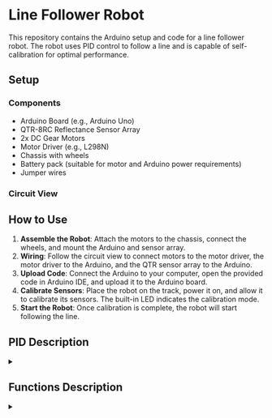 # Line Follower Robot

This repository contains the Arduino setup and code for a line follower robot. The robot uses PID control to follow a line and is capable of self-calibration for optimal performance.

## Setup

### Components
- Arduino Board (e.g., Arduino Uno)
- QTR-8RC Reflectance Sensor Array
- 2x DC Gear Motors
- Motor Driver (e.g., L298N)
- Chassis with wheels
- Battery pack (suitable for motor and Arduino power requirements)
- Jumper wires

### Circuit View


## How to Use
1. **Assemble the Robot**: Attach the motors to the chassis, connect the wheels, and mount the Arduino and sensor array.
2. **Wiring**: Follow the circuit view to connect motors to the motor driver, the motor driver to the Arduino, and the QTR sensor array to the Arduino.
3. **Upload Code**: Connect the Arduino to your computer, open the provided code in Arduino IDE, and upload it to the Arduino board.
4. **Calibrate Sensors**: Place the robot on the track, power it on, and allow it to calibrate its sensors. The built-in LED indicates the calibration mode.
5. **Start the Robot**: Once calibration is complete, the robot will start following the line.

## PID Description
<details>
<summary> </summary>
  
**PID (Proportional-Integral-Derivative)** control is a widely used control loop feedback mechanism in automation and robotics, including line follower robots. Here's a brief explanation of how it works and the significance of its values:

#### Proportional (P):

Role: Determines the reaction to the current error. The larger the error, the greater the proportional response.
Value Explanation: A high proportional gain can lead to a fast response, but it can also cause overshooting and oscillation. Too low, and the response may be too sluggish.
#### Integral (I):

Role: Addresses the accumulated past errors. It sums up these errors to eliminate residual steady-state errors.
Value Explanation: A high integral gain can eliminate steady-state error, but it might lead to instability and oscillation if too high. A low value might be too slow to correct these errors.
#### Derivative (D):

Role: Predicts future error based on the rate of change of the error.
Value Explanation: A high derivative gain can help anticipate and dampen the overshoot caused by P and I, but if set too high, it can cause excessive damping and sluggish response. Too low, and it might have little effect on overshoot.
#### Tuning PID Values
The PID values (kp, ki, kd) need to be tuned according to your specific setup, as different robots will have different dynamics. Factors like the weight of the robot, friction of the surface, motor characteristics, and sensor placement all influence the ideal PID settings.

</details>

## Functions Description

<details>
<summary> </summary>

### calibration()
**Purpose**: Manages the calibration process of the robot.
**Description**: This function swaps the speeds of the two motors and constrains them within a specified range. It is called at regular intervals based on calibrationTime to ensure the robot's sensors are accurately calibrated for optimal line detection.

### setup()
**Purpose**: Initializes the robot's hardware and sensors.
**Description**: Sets up the motor control pins, initializes the QTR sensors, performs a preliminary sensor calibration, and establishes the serial communication. It also blinks the built-in LED to indicate calibration mode.

### loop()
**Purpose**: The main control loop for the robot.
**Description**: Continuously reads sensor values and calculates the error for line tracking. It also executes the PID control by adjusting motor speeds based on this error.

### pidControl()
**Purpose**: Implements the PID control logic.
**Description**: Calculates the proportional, integral, and derivative terms based on the current error and the PID constants (kp, ki, kd). It then combines these to compute the overall PID value and applies this value to adjust the motors' speeds.

### applyPIDToMotors(int pidValue)
**Purpose**: Applies the PID value to the motors.
**Description**: Adjusts the speed of each motor based on the PID value while ensuring the speeds are within the defined limits. It calls setMotorSpeed to apply these adjustments.

### setMotorSpeed(int motor1Speed, int motor2Speed)
**Purpose**: Controls the speed and direction of the motors.
**Description**: Takes the desired speed for each motor and applies it, including handling the direction of rotation. It ensures that if a motor is set to 0 speed, it stops, and if the speed is positive or negative, it sets the rotation direction accordingly.

</details>
